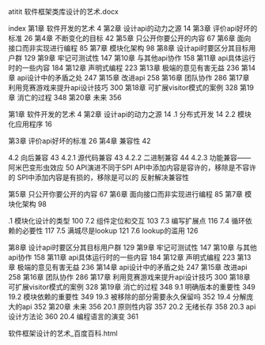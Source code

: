 atitit 软件框架类库设计的艺术.docx

index
第1章 软件开发的艺术 4
第2章 设计api的动力之源 14
第3章 评价api好坏的标准 26
第4章 不断变化的目标 42
第5章 只公开你要公开的内容 67
第6章 面向接口而非实现进行编程 85
第7章 模块化架构 98
第8章 设计api时要区分其目标用户群 129
第9章 牢记可测试性 147
第10章 与其他api协作 158
第11章 api具体运行时的一些内容 184
第12章 声明式编程 223
第13章 极端的意见有害无益 236
第14章 api设计中的矛盾之处 247
第15章 改进api 258
第16章 团队协作 286
第17章 利用竞赛游戏来提升api设计技巧 300
第18章 可扩展visitor模式的案例 328
第19章 消亡的过程 348
第20章 未来 356


第1章 软件开发的艺术 4
第2章 设计api的动力之源 14
.1 分布式开发 14
2.2 模块化应用程序 16

第3章 评价api好坏的标准 26
第4章 兼容性 42

4.2 向后兼容 43
4.2.1 源代码兼容 43
4.2.2 二进制兼容 44
4.2.3 功能兼容——阿米巴变形虫效应 50
API演进不同于SPI
API中添加内容是容许的，移除是不容许的
SPI中添加内容是有损的，移除是可以的
反射解决兼容性


第5章 只公开你要公开的内容 67
第6章 面向接口而非实现进行编程 85
第7章 模块化架构 98

.1 模块化设计的类型 100
7.2 组件定位和交互 103
7.3 编写扩展点 116
7.4 循环依赖的必要性 117
7.5 满城尽是lookup 121
7.6 lookup的滥用 126



第8章 设计api时要区分其目标用户群 129
第9章 牢记可测试性 147
第10章 与其他api协作 158
第11章 api具体运行时的一些内容 184
第12章 声明式编程 223
第13章 极端的意见有害无益 236
第14章 api设计中的矛盾之处 247
第15章 改进api 258
第16章 团队协作 286
第17章 利用竞赛游戏来提升api设计技巧 300
第18章 可扩展visitor模式的案例 328
第19章 消亡的过程 348
9.1 明确版本的重要性 349
19.2 模块依赖的重要性 349
19.3 被移除的部分需要永久保留吗 352
19.4 分解庞大的api 352
第20章 未来 356
20.1 原则性内容 357
20.2 无绪长存 358
20.3 api设计方法论 360
20.4 编程语言的演变 361





软件框架设计的艺术_百度百科.html

